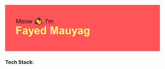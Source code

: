 [![MasterHead](https://github.com/fayedbleh13/fayedbleh13/blob/main/header.png)](https://github.com/fayedbleh13)

<h3 align="left">Tech Stack:</h3>
<p align="left"> <a href="(https://github.com/devicons/devicon/blob/master/icons/php/php-plain.svg)" target="_blank">

<!--
**fayedbleh13/fayedbleh13** is a ✨ _special_ ✨ repository because its `README.md` (this file) appears on your GitHub profile.

Here are some ideas to get you started:

- 🔭 I’m currently working on ...
- 🌱 I’m currently learning ...
- 👯 I’m looking to collaborate on ...
- 🤔 I’m looking for help with ...
- 💬 Ask me about ...
- 📫 How to reach me: ...
- 😄 Pronouns: ...
- ⚡ Fun fact: ...
-->
